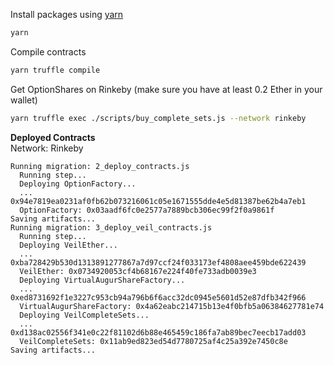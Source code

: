 Install packages using [yarn](https://yarnpkg.com/en/)

```bash
yarn
```

Compile contracts

```bash
yarn truffle compile
```

Get OptionShares on Rinkeby (make sure you have at least 0.2 Ether in your wallet)

```bash
yarn truffle exec ./scripts/buy_complete_sets.js --network rinkeby
```

**Deployed Contracts**
<br />
Network: Rinkeby 

```
Running migration: 2_deploy_contracts.js
  Running step...
  Deploying OptionFactory...
  ... 0x94e7819ea0231af0fb62b073216061c05e1671555dde4e5d81387be62b4a7eb1
  OptionFactory: 0x03aadf6fc0e2577a7889bcb306ec99f2f0a9861f
Saving artifacts...
Running migration: 3_deploy_veil_contracts.js
  Running step...
  Deploying VeilEther...
  ... 0xba728429b530d1313891277867a7d97ccf24f033173ef4808aee459bde622439
  VeilEther: 0x0734920053cf4b68167e224f40fe733adb0039e3
  Deploying VirtualAugurShareFactory...
  ... 0xed8731692f1e3227c953cb94a796b6f6acc32dc0945e5601d52e87dfb342f966
  VirtualAugurShareFactory: 0x4a62eabc214715b13e4f0bfb5a06384627781e74
  Deploying VeilCompleteSets...
  ... 0xd138ac02556f341e0c22f81102d6b88e465459c186fa7ab89bec7eecb17add03
  VeilCompleteSets: 0x11ab9ed823ed54d7780725af4c25a392e7450c8e
Saving artifacts...
```
